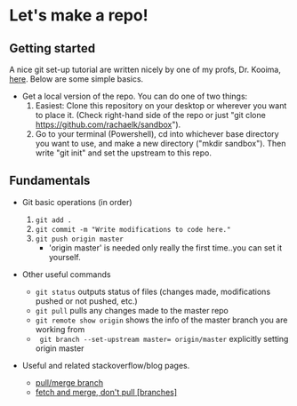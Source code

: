# Let's make a repo!

## Getting started
A nice git set-up tutorial are written nicely by one of my profs, Dr. Kooima, [here](http://csc.lsu.edu/~kooima/courses/csc4356/git.html). Below are some simple basics.
 * Get a local version of the repo. You can do one of two things: 
    1. Easiest: Clone this repository on your desktop or wherever you want to place it. (Check right-hand side of the repo or just "git clone https://github.com/rachaelk/sandbox").
    2. Go to your terminal (Powershell), cd into whichever base directory you want to use, and make a new directory ("mkdir sandbox"). Then write "git init" and set the upstream to this repo.
 
## Fundamentals
 * Git basic operations (in order)
    1. ```git add .```
    2. ```git commit -m "Write modifications to code here."```
    3. ```git push origin master```
        * 'origin master' is needed only really the first time..you can set it yourself.

* Other useful commands
    - ``` git status ``` outputs status of files (changes made, modifications pushed or not pushed, etc.)
    - ``` git pull ``` pulls any changes made to the master repo
    - ``` git remote show origin ``` shows the info of the master branch you are working from
    - ``` git branch --set-upstream master= origin/master``` explicitly setting origin master


* Useful and related stackoverflow/blog pages.
    - [pull/merge branch](http://stackoverflow.com/questions/10298291/cannot-push-to-github-keeps-saying-need-merge)
    - [fetch and merge, don't pull [branches] ](http://longair.net/blog/2009/04/16/git-fetch-and-merge/)

